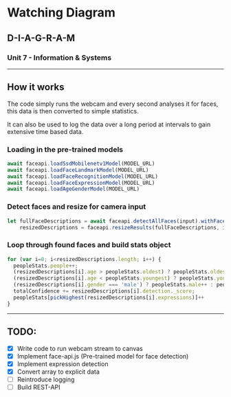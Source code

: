 # Watching Diagram

## D-I-A-G-R-A-M
### Unit 7 - Information & Systems
---

## How it works

The code simply runs the webcam and every second analyses it for faces, this data is then converted to simple statistics.

It can also be used to log the data over a long period at intervals to gain extensive time based data.

### Loading in the pre-trained models

``` javascript
await faceapi.loadSsdMobilenetv1Model(MODEL_URL)
await faceapi.loadFaceLandmarkModel(MODEL_URL)
await faceapi.loadFaceRecognitionModel(MODEL_URL)
await faceapi.loadFaceExpressionModel(MODEL_URL)
await faceapi.loadAgeGenderModel(MODEL_URL)
```

### Detect faces and resize for camera input

``` javascript
let fullFaceDescriptions = await faceapi.detectAllFaces(input).withFaceLandmarks().withFaceExpressions().withAgeAndGender()
    resizedDescriptions = faceapi.resizeResults(fullFaceDescriptions, imageSize)
```

### Loop through found faces and build stats object

``` javascript
for (var i=0; i<resizedDescriptions.length; i++) {
  peopleStats.people++;
  (resizedDescriptions[i].age > peopleStats.oldest) ? peopleStats.oldest = resizedDescriptions[i].age : null;
  (resizedDescriptions[i].age < peopleStats.youngest) ? peopleStats.youngest = resizedDescriptions[i].age : null;
  (resizedDescriptions[i].gender === 'male') ? peopleStats.male++ : peopleStats.female++
  totalConfidence += resizedDescriptions[i].detection._score;
  peopleStats[pickHighest(resizedDescriptions[i].expressions)]++
}
```
---

## TODO:
- [x] Write code to run webcam stream to canvas
- [x] Implement face-api.js (Pre-trained model for face detection)
- [x] Implement expression detection
- [x] Convert array to explicit data
- [ ] Reintroduce logging
- [ ] Build REST-API
